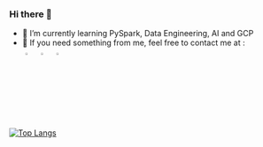 ### Hi there 👋

<div class="grid">
  <div id="item-1">
    <ul>
      <li>🌱 I’m currently learning PySpark, Data Engineering, AI and GCP</li>
      <li>👯 If you need something from me, feel free to contact me at :</li>
      <a href="https://www.linkedin.com/in/muh-faridan-sutariya-2304b41b7/"><img alt="linkedin" width="3%" style="padding:5px" src="https://img.icons8.com/linkedin"/></a>
	      <a href="https://twitter.com/FaridanMuhammad"><img alt="twitter" width="3%" style="padding:5px" src="https://img.icons8.com/twitter"/></a>
	      <a href="https://www.instagram.com/mhmdfaridan_/"><img alt="instagram" width="3%" style="padding:5px" src="https://img.icons8.com/instagram"/></a>
    </ul>
  </div>
  </div>
</div>



[![Top Langs](https://github-readme-stats.vercel.app/api/top-langs/?username=MuhFaridanSutariya&hide=shell,makefile,m4)](https://github.com/anuraghazra/github-readme-stats)
